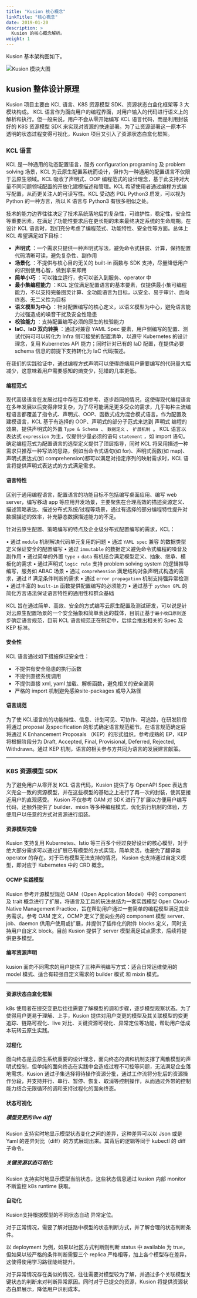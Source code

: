```yaml
---
title: "Kusion 核心概念"
linkTitle: "核心概念"
date: 2019-01-20
description: >
  Kusion 的核心概念解析。
weight: 1
---
```


Kusion 基本架构图如下。

![Kusion 模块大图](arch.png)

## kusion 整体设计原理
Kusion 项目主要由 KCL 语言、K8S 资源模型 SDK、资源状态白盒化框架等 3 大模块构成。
KCL 语言作为面向用户的编程界面，对用户输入的代码进行语义上的解析和执行。但一般来说，用户不会从零开始编写 KCL 语言代码，而是利用封装好的 K8S 资源模型 SDK 来实现对资源的快速部署。为了让资源部署这一原本不透明的状态过程变得可视化，Kusion 项目又引入了资源状态白盒化框架。

### KCL 语言
KCL 是一种通用的动态配置语言，服务 configuration programing 及 problem solving 场景，KCL 为云原生配置系统而设计，但作为一种通用的配置语言不仅限于云原生领域。KCL 吸收了声明式、OOP 编程范式的设计理念，基于此支持对大量不同问题领域配置的开放化建模描述和管理。KCL 希望使用者通过编程方式编写配置，从而更关注人的可读写性。KCL 受动态 PGL Python3 启发，可以视为 Python 的一种方言，所以 K 语言与 Python3 有很多相似之处。

技术的能力边界往往决定了技术系统落地后的复杂性，可维护性，稳定性，安全性等重要因素，在满足了功能性要求后在更长期的未来最终决定系统的生命周期。在设计 KCL 语言时，我们充分考虑了编程范式、功能特性、安全性等方面。总体上 KCL 希望满足如下目标：

* **声明式** ：一个需求只提供一种声明式写法，避免命令式拼装、计算，保持配置代码清晰可读，避免复杂性、副作用
* **场景化** ：不提供与核心目的无关的 built-in 函数与 SDK 支持，尽量降低用户的识别使用心智，做到拿来即用
* **简单小巧** ：可以独立运行，也可以嵌入到服务、operator 中
* **最小集编程能力** ：KCL 定位满足配置语言的基本要素，仅提供最小集可编程能力，不以支持完备图灵计算、全功能语言为目标，以安全、易于审计、面向终态、无二义性为目标
* **语义模型为中心** ：针对配置编写的核心定义，以语义模型为中心，避免语言能力过强造成的噪音干扰及安全性隐患
* **校验能力** ：支持配置编写必须的原生的校验能力
* **IaC、IaD 双向转换** ：通过对兼容 YAML Spec 要素，用户侧编写的配置、测试代码可可以转化为 Infra 侧可接受的配置清单，以遵守 Kubernetes 的设计理念，复用 Kubernetes API 能力；同时针对已有的 IaD 配置，在提供必要 schema 信息的前提下支持转化为 IaC 代码描述。

在我们的实践验证中，通过编程方式声明可以使得终端用户需要编写的代码量大幅减少，这意味着用户需要感知的熵变少，犯错的几率更低。

#### 编程范式
现代高级语言在发展过程中存在互相参考、逐步趋同的情况，这使得现代编程语言在多年发展以后变得非常复杂，为了尽可能满足更多受众的需求，几乎每种主流编程语言都覆盖了指令式、声明式、OOP、函数式成为混合模式语言。作为配置及建模语言，KCL 基于有选择的 OOP、声明式的部分子范式来达到 声明式 编程的效果，提供声明式的外置 `Type & Schema `、 `数据定义` 、 `扩展机制 `。 KCL 语言以表达式 `expression` 为主，仅提供少量必须的语句 `statement` ，如 import 语句。确定编程范式为配置语言的选型定义提供了顶层指导，同时 KCL 将采用描述一种需求只推荐一种写法的思路，例如当命令式语句(如 for)、声明式函数(如 map)、声明式表达式(如  comprehension)都可以满足对指定序列的映射需求时，KCL 语言将提供声明式表达式的方式满足需求。

#### 语言特性
区别于通用编程语言，配置语言的功能目标不包括编写桌面应用、编写 web server，编写移动 app 等应用开发场景，主要聚焦在合理高效的描述资源定义、描述策略表达、描述分布式系统/过程等场景，通过有选择的部分编程特性提升对数据描述的效率，补充静态数据描述能力的不足。

针对云原生配置、策略编写的特点及企业级分布式配置编写的需求，KCL：

• 通过 `module` 机制解决代码单元复用的问题
• 通过 `YAML spec` 兼容 的数据类型定义保证安全的配置编写
• 通过 `immutable` 的数据定义避免命令式编程的噪音及副作用
• 通过简单的外置 `type` + `data` 有机结合满足模型定义、抽象、继承、模板化的需求
• 通过声明式 `logic rule` 支持 problem solving system 的逻辑推导编写，服务如 ABAC 场景
• 通过 `comprehension` 满足结构对象声明式构造的需求，通过 if 满足条件判断的需求
• 通过 `error propagation`  机制支持强异常检测
• 通过丰富的 `built-in`   函数提供配置编写的必须能力
• 通过基于 `python GPL`  的简化方言语法保证语言特性的通用性和群众基础

KCL 旨在通过简单、高效、安全的方式编写云原生配置及测试研发，可以说是针对云原生配置场景的一个安全抽象和简单表达的载体，目前正基于`最小收口原则`逐步确定语言规范，目前 KCL 语言规范正在制定中，后续会推出相关的 Spec 及 KEP 标准。

#### 安全性

KCL 语言通过如下措施保证安全性：
* 不提供有安全隐患的执行函数
* 不提供直接系统调用
* 不提供直接 xml, yaml 加载、解析函数，避免相关的安全漏洞
* 严格的 import 机制避免感染site-packages 或导入路径

#### 语言规范

为了使 KCL语言的的功能特性、信息、计划可见、可协作、可追踪，在研发阶段将通过 proposal 及specification 的形式确定语言规范细节。在语言规范确定后将通过 K Enhancement Proposals （KEP）的形式组织。参考成熟的 EP，KEP 将根据阶段分为 Draft, Accepted, Final, Provisional, Deferred, Rejected, Withdrawn。通过 KEP 机制，语言的相关参与方共同为语言的发展建言献策。

--------------------------------------------------------------------------------

### K8S 资源模型 SDK
为了避免用户从零开发 KCL 语言代码，Kusion 提供了与 OpenAPI Spec 表达含义完全一致的资源模型，并在这些模型的基础之上进行了再一次的封装，使其更接近用户的直观感受。
Kusion 不仅参考 OAM 对 SDK 进行了扩展以方便用户编写代码，还额外提供了 builder、mixin 等多种编程模式，优化执行机制的体验，方便用户以任意的方式对资源进行组装。

#### 资源模型完备
Kusion 支持复用 Kubernetes、Istio 等三百多个经过良好设计的核心模型，对于绝大部分需求可以通过扩展已有模型的方式实现，简单灵活，也避免了翻译类 operator 的存在。对于已有模型无法支持的情况， Kusion 也支持通过自定义模型，即对应于 Kubernetes 中的 CRD 概念。

#### OCMP 实践模型
Kusion 参考开源模型规范 OAM（Open Application Model）中的 component 及 trait 概念进行了扩展，将语言及工具的玩法总结为一套实践模型 Open Cloud-Native Management Practice，旨在帮助用户通过一套简单的编程模型满足其业务需求。参考 OAM 定义，OCMP 定义了面向业务的 component 模型 server、 job、daemon 供用户使用或扩展，并提供了插件化的附件 blocks 定义，同时支持用户自定义 block。目前 Kusion 提供了 server 模型满足试点需求，后续将提供更多模型。

#### 编写资源声明
kusion 面向不同需求的用户提供了三种声明编写方式：适合日常运维使用的 model 模式、适合有较强自定义需求的 builder 模式 和 mixin 模式。

--------------------------------------------------------------------------------
#### 资源状态白盒化框架
k8s 使用者在提交变更后往往需要了解模型的调和步骤，逐步模型观察状态。为了使得用户更易于理解、上手，Kusion 提供对用户变更的模型及其关联模型的变更追踪、链路可视化、live 对比、关键资源可视化、异常定位等功能，帮助用户低成本玩转云原生实践。

#### 过程化
面向终态是云原生系统重要的设计理念，面向终态的调和机制支撑了离散模型的声明式控制，但单纯的面向终态在实践中会造成过程不可控等问题，无法满足企业落地需求。Kusion 通过子集选择将待操作资源分批，通过工作流将分批后的资源操作分段，并支持并行、串行、暂停、恢复、取消等控制操作，从而通过外带的控制能力结合无限循环的调和支持过程化的面向终态。

#### 状态可视化
##### 模型变更的 live diff
Kusion 支持实时地显示模型状态变化之间的差异，这种差异可以以 Json 或是 Yaml 的差异对比（diff）的方式展现出来。其背后的逻辑等同于 kubectl 的 diff 子命令。
##### 关键资源状态可视化
Kusion 支持实时地显示模型当前状态，这些状态信息通过 kusion 内部 monitor 不断监控 k8s runtime 获取。

#### 自动化
Kusion支持根据模型的不同状态自动 异常定位。

对于正常情况，需要了解对链路中模型的状态判断方式，并了解合理的状态判断条件。

以 deployment 为例，如果以社区方式判断则判断 status 中 available 为 true，但如果以较严格的条件判断需要三个 replica 严格相等，加上各个模型存在差异，这使得使用学习路径陡峭提升。

对于异常情况存在类似的情况，往往需要对模型较为了解，并通过多个关联模型关键状态的判断来对判断异常原因。同时对于已提交的资源，Kusion 将提供资源状态白屏展示，降低用户识别成本。

